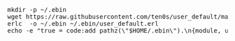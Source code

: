 <pre>
mkdir -p ~/.ebin
wget https://raw.githubusercontent.com/ten0s/user_default/master/user_default.erl -P ~/.ebin
erlc  -o ~/.ebin ~/.ebin/user_default.erl
echo -e "true = code:add_pathz(\"$HOME/.ebin\").\n{module, user_default} = code:load_abs(\"$HOME/.ebin/user_default\")." >> .erlang
</pre>
